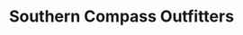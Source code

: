 ---
title: "Southern Compass Outfitters"
url: /tallahassee/southern-compass-outfitters/
shop: clothes
---